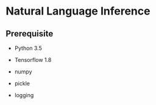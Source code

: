 # Natural Language Inference

## Prerequisite

* Python 3.5

* Tensorflow 1.8

* numpy

* pickle

* logging
